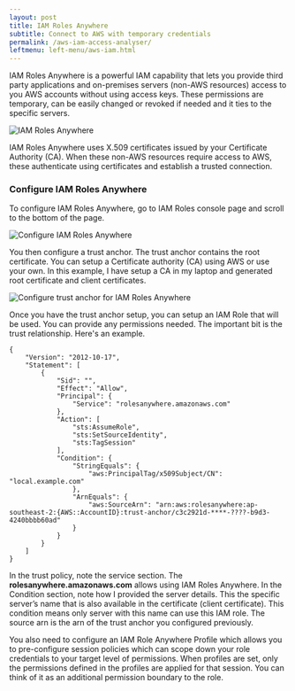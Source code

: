 ```yaml
---
layout: post
title: IAM Roles Anywhere
subtitle: Connect to AWS with temporary credentials
permalink: /aws-iam-access-analyser/
leftmenu: left-menu/aws-iam.html
---
```


IAM Roles Anywhere is a powerful IAM capability that lets you provide third party applications and on-premises servers (non-AWS resources) access to you AWS accounts without using access keys. These permissions are temporary, can be easily changed or revoked if needed and it ties to the specific servers.

![IAM Roles Anywhere](https://shajam-s3.s3.amazonaws.com/images/aws/iam/iam-role-anywhere-design.png)

 IAM Roles Anywhere uses X.509 certificates issued by your Certificate Authority (CA). When these non-AWS resources require access to AWS, these authenticate using certificates and  establish a trusted connection. 

### Configure IAM Roles Anywhere

To configure IAM Roles Anywhere, go to IAM Roles console page and scroll to the bottom of the page.

![Configure IAM Roles Anywhere](https://shajam-s3.s3.amazonaws.com/images/aws/iam/configure-iam-role-anywhere.png)

You then configure a trust anchor. The trust anchor contains the root certificate. You can setup a Certificate authority (CA) using AWS or use your own. In this example, I have setup a CA in my laptop and generated root certificate and client certificates.

![Configure trust anchor for IAM Roles Anywhere](https://shajam-s3.s3.amazonaws.com/images/aws/iam/trust-anchor-configuration.png)

Once you have the trust anchor setup, you can setup an IAM Role that will be used. You can provide any permissions needed. The important bit is the trust relationship. Here's an example.

```
{
    "Version": "2012-10-17",
    "Statement": [
        {
            "Sid": "",
            "Effect": "Allow",
            "Principal": {
                "Service": "rolesanywhere.amazonaws.com"
            },
            "Action": [
                "sts:AssumeRole",
                "sts:SetSourceIdentity",
                "sts:TagSession"
            ],
            "Condition": {
                "StringEquals": {
                    "aws:PrincipalTag/x509Subject/CN": "local.example.com"
                },
                "ArnEquals": {
                    "aws:SourceArn": "arn:aws:rolesanywhere:ap-southeast-2:{AWS::AccountID}:trust-anchor/c3c2921d-****-????-b9d3-4240bbbb60ad"
                }
            }
        }
    ]
}
```

In the trust policy, note the service section. The **rolesanywhere.amazonaws.com**  allows using IAM Roles Anywhere. In the Condition section, note how I provided the server details. This the specific server’s name that is also available in the certificate (client certificate). This condition means only server with this name can use this IAM role. The source arn is the arn of the trust anchor you configured previously.

You also need to configure an IAM Role Anywhere Profile which allows you to pre-configure session policies which can scope down your role credentials to your target level of permissions. When profiles are set, only the permissions defined in the profiles are applied for that session. You can think of it as an additional permission boundary to the role.